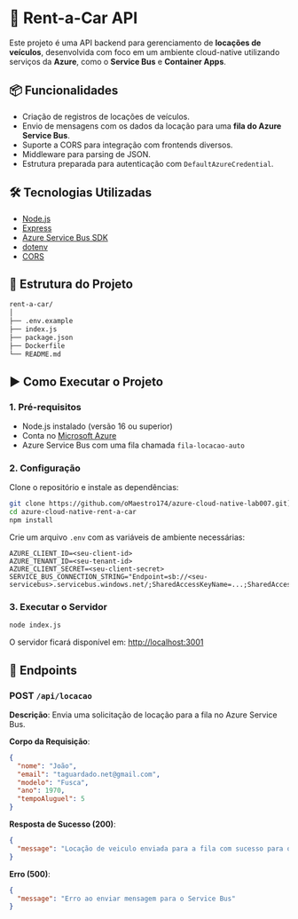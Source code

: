 
# 🚗 Rent-a-Car API

Este projeto é uma API backend para gerenciamento de **locações de veículos**, desenvolvida com foco em um ambiente cloud-native utilizando serviços da **Azure**, como o **Service Bus** e **Container Apps**.

## 📦 Funcionalidades

- Criação de registros de locações de veículos.
- Envio de mensagens com os dados da locação para uma **fila do Azure Service Bus**.
- Suporte a CORS para integração com frontends diversos.
- Middleware para parsing de JSON.
- Estrutura preparada para autenticação com `DefaultAzureCredential`.

## 🛠️ Tecnologias Utilizadas

- [Node.js](https://nodejs.org/)
- [Express](https://expressjs.com/)
- [Azure Service Bus SDK](https://www.npmjs.com/package/@azure/service-bus)
- [dotenv](https://www.npmjs.com/package/dotenv)
- [CORS](https://www.npmjs.com/package/cors)

## 📁 Estrutura do Projeto

```bash
rent-a-car/
│
├── .env.example
├── index.js
├── package.json
├── Dockerfile
└── README.md
```

## ▶️ Como Executar o Projeto

### 1. Pré-requisitos

- Node.js instalado (versão 16 ou superior)
- Conta no [Microsoft Azure](https://azure.microsoft.com/)
- Azure Service Bus com uma fila chamada `fila-locacao-auto`

### 2. Configuração

Clone o repositório e instale as dependências:

```bash
git clone https://github.com/oMaestro174/azure-cloud-native-lab007.git](https://github.com/OctavioDias/azure-cloud-native-rent-a-car.git
cd azure-cloud-native-rent-a-car
npm install
```

Crie um arquivo `.env` com as variáveis de ambiente necessárias:

```env
AZURE_CLIENT_ID=<seu-client-id>
AZURE_TENANT_ID=<seu-tenant-id>
AZURE_CLIENT_SECRET=<seu-client-secret>
SERVICE_BUS_CONNECTION_STRING="Endpoint=sb://<seu-servicebus>.servicebus.windows.net/;SharedAccessKeyName=...;SharedAccessKey=..."
```

### 3. Executar o Servidor

```bash
node index.js
```

O servidor ficará disponível em: [http://localhost:3001](http://localhost:3001)

## 🔁 Endpoints

### POST `/api/locacao`

**Descrição**: Envia uma solicitação de locação para a fila no Azure Service Bus.

**Corpo da Requisição**:
```json
{
  "nome": "João",
  "email": "taguardado.net@gmail.com",
  "modelo": "Fusca",
  "ano": 1970,
  "tempoAluguel": 5
}
```

**Resposta de Sucesso (200)**:
```json
{
  "message": "Locação de veiculo enviada para a fila com sucesso para o Service Bus"
}
```

**Erro (500)**:
```json
{
  "message": "Erro ao enviar mensagem para o Service Bus"
}
```
